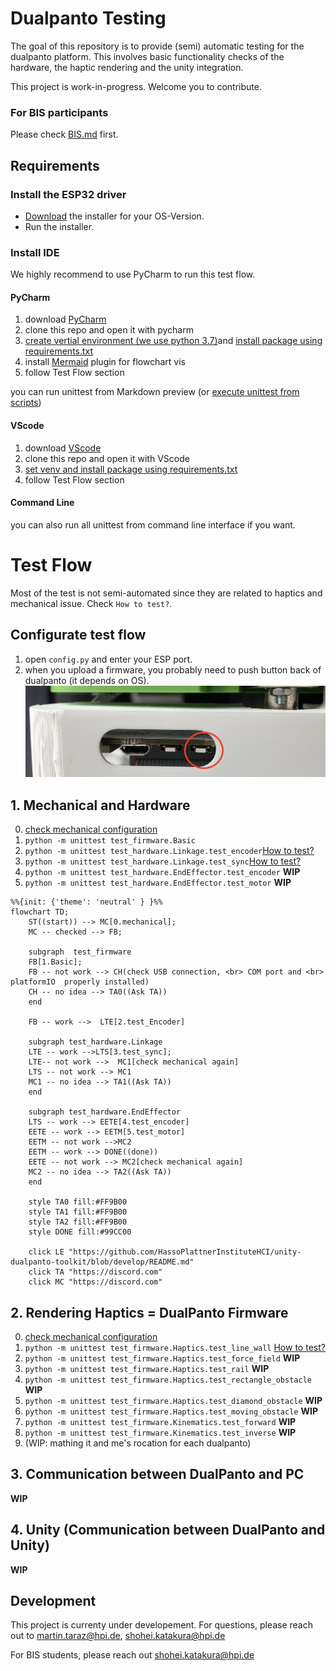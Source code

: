 # Dualpanto Testing

The goal of this repository is to provide (semi) automatic testing for the dualpanto platform. This involves basic functionality checks of the hardware, the haptic rendering and the unity integration.

This project is work-in-progress. Welcome you to contribute.
### For BIS participants
Please check [BIS.md](BIS/BIS.md) first.


## Requirements
### Install the ESP32 driver
- [Download](https://www.silabs.com/developers/usb-to-uart-bridge-vcp-drivers?tab=downloads) the installer for your OS-Version.
- Run the installer.

### Install IDE
We highly recommend to use PyCharm to run this test flow.
#### PyCharm
1. download [PyCharm](https://www.jetbrains.com/community/education/#students)
2. clone this repo and open it with pycharm
3. [create vertial environment (we use python 3.7)](https://www.jetbrains.com/help/pycharm/creating-virtual-environment.html)and [install package using requirements.txt](https://www.jetbrains.com/help/pycharm/managing-dependencies.html)
4. install [Mermaid](https://plugins.jetbrains.com/plugin/20146-mermaid) plugin for flowchart vis
5. follow Test Flow section

you can run  unittest from Markdown preview (or [execute unittest from scripts](https://www.jetbrains.com/help/pycharm/testing-your-first-python-application.html#create-test))



#### VScode
1. download [VScode](https://code.visualstudio.com/)
2. clone this repo and open it with VScode
3. [set venv and install package using requirements.txt](https://code.visualstudio.com/docs/python/environments)
4. follow Test Flow section

#### Command Line
you can also run all unittest from command line interface if you want.

# Test Flow
Most of the test is not semi-automated since they are related to haptics and mechanical issue. Check `How to test?`.


## Configurate test flow

1. open `config.py` and enter your ESP port.
2. when you upload a firmware, you probably need to push button back of dualpanto (it depends on OS).
![swith](./resources/dualpanto_switch.jpg)
   
## 1. Mechanical and Hardware

0.  [check mechanical configuration](physical_test%2Fmechanical_issue_check_list.md)
1. `python -m unittest test_firmware.Basic`
2. `python -m unittest test_hardware.Linkage.test_encoder`[How to test?]()
3. `python -m unittest test_hardware.Linkage.test_sync`[How to test?]()
4. `python -m unittest test_hardware.EndEffector.test_encoder` **WIP**
5. `python -m unittest test_hardware.EndEffector.test_motor` **WIP**

```mermaid
%%{init: {'theme': 'neutral' } }%%
flowchart TD;
    ST((start)) --> MC[0.mechanical];
    MC -- checked --> FB;
    
    subgraph  test_firmware
    FB[1.Basic];
    FB -- not work --> CH(check USB connection, <br> COM port and <br> platformIO  properly installed)
    CH -- no idea --> TA0((Ask TA))
    end
    
    FB -- work -->  LTE[2.test_Encoder]

    subgraph test_hardware.Linkage
    LTE -- work -->LTS[3.test_sync];
    LTE-- not work -->  MC1[check mechanical again]
    LTS -- not work --> MC1
    MC1 -- no idea --> TA1((Ask TA))
    end
    
    subgraph test_hardware.EndEffector
    LTS -- work --> EETE[4.test_encoder]
    EETE -- work --> EETM[5.test_motor]
    EETM -- not work -->MC2
    EETM -- work --> DONE((done))
    EETE -- not work --> MC2[check mechanical again]
    MC2 -- no idea --> TA2((Ask TA))
    end
    
    style TA0 fill:#FF9B00
    style TA1 fill:#FF9B00
    style TA2 fill:#FF9B00
    style DONE fill:#99CC00
    
    click LE "https://github.com/HassoPlattnerInstituteHCI/unity-dualpanto-toolkit/blob/develop/README.md"
    click TA "https://discord.com"
    click MC "https://discord.com"
```

## 2. Rendering Haptics = DualPanto Firmware

0. [check mechanical configuration](physical_test/mechanical.md)
1. `python -m unittest test_firmware.Haptics.test_line_wall` [How to test?]()
2. `python -m unittest test_firmware.Haptics.test_force_field` **WIP**
3. `python -m unittest test_firmware.Haptics.test_rail` **WIP**
4. `python -m unittest test_firmware.Haptics.test_rectangle_obstacle` **WIP**
5. `python -m unittest test_firmware.Haptics.test_diamond_obstacle` **WIP**
6. `python -m unittest test_firmware.Haptics.test_moving_obstacle` **WIP**
7. `python -m unittest test_firmware.Kinematics.test_forward` **WIP**
8. `python -m unittest test_firmware.Kinematics.test_inverse` **WIP**
9.  (WIP: mathing it and me's rocation for each dualpanto) 


## 3. Communication between DualPanto and PC

**WIP**

## 4. Unity (Communication between DualPanto and Unity)

**WIP**

## Development
This project is currenty under developement. 
For questions, please reach out to martin.taraz@hpi.de, shohei.katakura@hpi.de

For BIS students, please reach out shohei.katakura@hpi.de